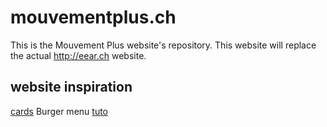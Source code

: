 # mouvementplus.ch
This is the Mouvement Plus website's repository. This website will replace the actual http://eear.ch website.
## website inspiration
[cards](https://codepen.io/Gelsot/pen/xpGYyd)
Burger menu [tuto](https://medium.com/@anonymousgoose0/how-to-create-a-responsive-burger-menu-step-by-step-1afb353a0af1)

